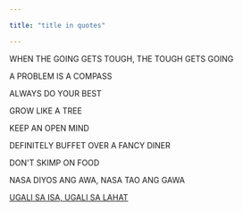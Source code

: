 ```yaml
---

title: "title in quotes"

---  
```


WHEN THE GOING GETS TOUGH, THE TOUGH GETS GOING  

A PROBLEM IS A COMPASS  

ALWAYS DO YOUR BEST  

GROW LIKE A TREE  

KEEP AN OPEN MIND

DEFINITELY BUFFET OVER A FANCY DINER  

DON'T SKIMP ON FOOD  

NASA DIYOS ANG AWA, NASA TAO ANG GAWA  

[UGALI SA ISA, UGALI SA LAHAT]("https://github.com/codename-rainier/website")



